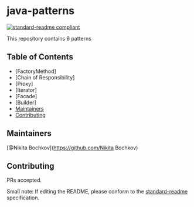 # java-patterns

[![standard-readme compliant](https://img.shields.io/badge/standard--readme-OK-green.svg?style=flat-square)](https://github.com/RichardLitt/standard-readme)

This repository contains 6 patterns

## Table of Contents

- [FactoryMethod]
- [Chain of Responsibility]
- [Proxy]
- [Iterator]
- [Facade]
- [Builder]
- [Maintainers](#maintainers)
- [Contributing](#contributing)


## Maintainers

[@Nikita Bochkov](https://github.com/Nikita Bochkov)

## Contributing

PRs accepted.

Small note: If editing the README, please conform to the
[standard-readme](https://github.com/RichardLitt/standard-readme) specification.


